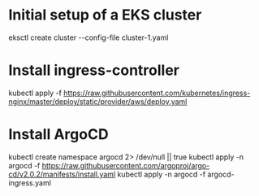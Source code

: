 # Initial setup of a EKS cluster

eksctl create cluster --config-file cluster-1.yaml


# Install ingress-controller
kubectl apply -f https://raw.githubusercontent.com/kubernetes/ingress-nginx/master/deploy/static/provider/aws/deploy.yaml


# Install ArgoCD
kubectl create namespace argocd 2> /dev/null || true
kubectl apply -n argocd -f https://raw.githubusercontent.com/argoproj/argo-cd/v2.0.2/manifests/install.yaml
kubectl apply -n argocd -f argocd-ingress.yaml
